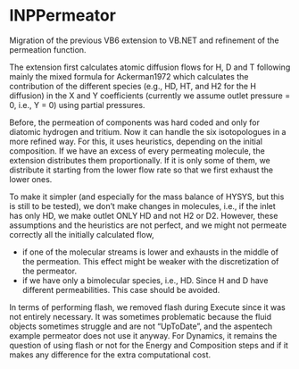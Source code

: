 # INPPermeator

Migration of the previous VB6 extension to VB.NET and refinement of the permeation function.

The extension first calculates atomic diffusion flows for H, D and T following mainly the mixed formula for Ackerman1972 which calculates the contribution of the different species (e.g., HD, HT, and H2 for the H diffusion) in the X and Y coefficients (currently we assume outlet pressure = 0, i.e., Y = 0) using partial pressures.

Before, the permeation of components was hard coded and only for diatomic hydrogen and tritium. Now it can handle the six isotopologues in a more refined way. For this, it uses heuristics, depending on the initial composition. If we have an excess of every permeating molecule, the extension distributes them proportionally. If it is only some of them, we distribute it starting from the lower flow rate so that we first exhaust the lower ones. 

To make it simpler (and especially for the mass balance of HYSYS, but this is still to be tested), we don’t make changes in molecules, i.e., if the inlet has only HD, we make outlet ONLY HD and not H2 or D2. However, these assumptions and the heuristics are not perfect, and we might not permeate correctly all the initially calculated flow,

*	if one of the molecular streams is lower and exhausts in the middle of the permeation. This effect might be weaker with the discretization of the permeator.
*	if we have only a bimolecular species, i.e., HD. Since H and D have different permeabilities. This case should be avoided.

In terms of performing flash, we removed flash during Execute since it was not entirely necessary. It was sometimes problematic because the fluid objects sometimes struggle and are not “UpToDate”, and the aspentech example permeator does not use it anyway. For Dynamics, it remains the question of using flash or not for the Energy and Composition steps and if it makes any difference for the extra computational cost.

